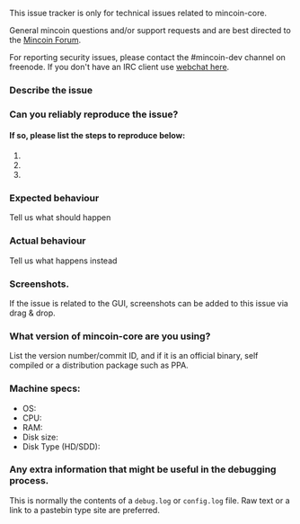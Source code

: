 <!--- Remove sections that do not apply -->

This issue tracker is only for technical issues related to mincoin-core.

General mincoin questions and/or support requests and are best directed to the [Mincoin Forum](https://www.mincoinforum.com/).

For reporting security issues, please contact the #mincoin-dev channel on freenode. If you don't have an IRC client use [webchat here](http://webchat.freenode.net?channels=mincoin-dev).

### Describe the issue

### Can you reliably reproduce the issue?
#### If so, please list the steps to reproduce below:
1.
2.
3.

### Expected behaviour
Tell us what should happen

### Actual behaviour
Tell us what happens instead

### Screenshots.
If the issue is related to the GUI, screenshots can be added to this issue via drag & drop.

### What version of mincoin-core are you using?
List the version number/commit ID, and if it is an official binary, self compiled or a distribution package such as PPA.

### Machine specs:
- OS:
- CPU:
- RAM:
- Disk size:
- Disk Type (HD/SDD):

### Any extra information that might be useful in the debugging process.
This is normally the contents of a `debug.log` or `config.log` file. Raw text or a link to a pastebin type site are preferred.
